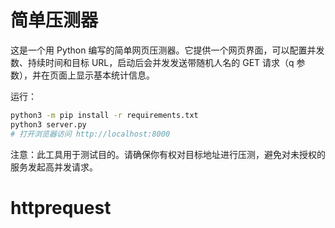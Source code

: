 # 简单压测器

这是一个用 Python 编写的简单网页压测器。它提供一个网页界面，可以配置并发数、持续时间和目标 URL，启动后会并发发送带随机人名的 GET 请求（q 参数），并在页面上显示基本统计信息。

运行：

```bash
python3 -m pip install -r requirements.txt
python3 server.py
# 打开浏览器访问 http://localhost:8000
```

注意：此工具用于测试目的。请确保你有权对目标地址进行压测，避免对未授权的服务发起高并发请求。
# httprequest